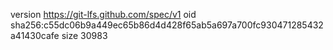 version https://git-lfs.github.com/spec/v1
oid sha256:c55dc06b9a449ec65b86d4d428f65ab5a697a700fc930471285432a41430cafe
size 30983
